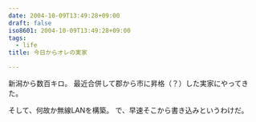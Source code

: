 ```yaml
---
date: 2004-10-09T13:49:28+09:00
draft: false
iso8601: 2004-10-09T13:49:28+09:00
tags:
  - life
title: 今日からオレの実家

---
```


新潟から数百キロ。
最近合併して郡から市に昇格（？）した実家にやってきた。

そして、何故か無線LANを構築。
で、早速そこから書き込みというわけだ。
